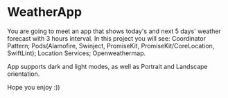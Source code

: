 # WeatherApp


You are going to meet an app that shows today's and next 5 days' weather forecast with 3 hours interval.
In this project you will see:
Coordinator Pattern;
Pods(Alamofire, Swinject, PromiseKit, PromiseKit/CoreLocation, SwiftLint);
Location Services;
Openweathermap.

App supports dark and light modes, as well as Portrait and Landscape orientation.

Hope you enjoy :))
